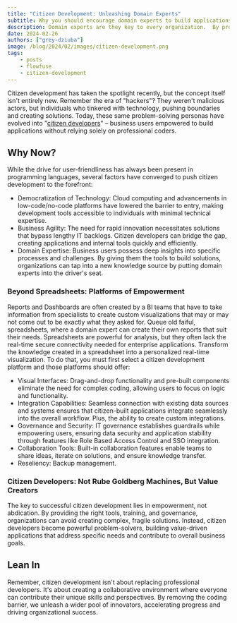 ```yaml
---
title: "Citizen Development: Unleashing Domain Experts"
subtitle: Why you should encourage domain experts to build applications
description: Domain experts are they key to every organization.  By providing the tools and training innovation accelerates.
date: 2024-02-26
authors: ["grey-dziuba"]
image: /blog/2024/02/images/citizen-development.png
tags:
    - posts
    - flowfuse
    - citizen-development
---
```


Citizen development has taken the spotlight recently, but the concept itself isn't entirely new. Remember the era of "hackers"? They weren't malicious actors, but individuals who tinkered with technology, pushing boundaries and creating solutions. Today, these same problem-solving personas have evolved into "[citizen developers](https://www.gartner.com/en/information-technology/glossary/citizen-developer)" – business users empowered to build applications without relying solely on professional coders.

<!--more-->

## Why Now?

While the drive for user-friendliness has always been present in programming languages, several factors have converged to push citizen development to the forefront:

- Democratization of Technology: Cloud computing and advancements in low-code/no-code platforms have lowered the barrier to entry, making development tools accessible to individuals with minimal technical expertise.
- Business Agility: The need for rapid innovation necessitates solutions that bypass lengthy IT backlogs. Citizen developers can bridge the gap, creating applications and internal tools quickly and efficiently.
- Domain Expertise: Business users possess deep insights into specific processes and challenges. By giving them the tools to build solutions, organizations can tap into a new knowledge source by putting domain experts into the driver's seat.

### Beyond Spreadsheets: Platforms of Empowerment

Reports and Dashboards are often created by a BI teams that have to take information from specialists to create custom visualizations that may or may not come out to be exactly what they asked for. Queue old faiful, spreadsheets, where a domain expert can create their own reports that suit their needs.  Spreadsheets are powerful for analysis, but they often lack the real-time secure connectivity needed for enterprise applications. Transform the knowledge created in a spreadsheet into a personalized real-time visualization. To do that, you must first select a citizen development platform and those platforms should offer:

- Visual Interfaces: Drag-and-drop functionality and pre-built components eliminate the need for complex coding, allowing users to focus on logic and functionality.
- Integration Capabilities: Seamless connection with existing data sources and systems ensures that citizen-built applications integrate seamlessly into the overall workflow. Plus, the ability to create custom integrations.
- Governance and Security: IT governance establishes guardrails while empowering users, ensuring data security and application stability through features like Role Based Access Control and SSO integration.
- Collaboration Tools: Built-in collaboration features enable teams to share ideas, iterate on solutions, and ensure knowledge transfer.
- Reseliency: Backup management.


### Citizen Developers: Not Rube Goldberg Machines, But Value Creators

The key to successful citizen development lies in empowerment, not abdication. By providing the right tools, training, and governance, organizations can avoid creating complex, fragile solutions. Instead, citizen developers become powerful problem-solvers, building value-driven applications that address specific needs and contribute to overall business goals.

## Lean In

Remember, citizen development isn't about replacing professional developers. It's about creating a collaborative environment where everyone can contribute their unique skills and perspectives. By removing the coding barrier, we unleash a wider pool of innovators, accelerating progress and driving organizational success.


